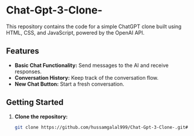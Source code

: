 # Chat-Gpt-3-Clone-

This repository contains the code for a simple ChatGPT clone built using HTML, CSS, and JavaScript, powered by the OpenAI API. 

## Features

- **Basic Chat Functionality:** Send messages to the AI and receive responses.
- **Conversation History:** Keep track of the conversation flow.
- **New Chat Button:** Start a fresh conversation.

## Getting Started

1. **Clone the repository:**
   ```bash
   git clone https://github.com/hussamgalal999/Chat-Gpt-3-Clone-.git# Chat-Gpt-3-Clone-
